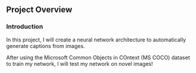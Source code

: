 ## Project Overview

### Introduction
In this project, I will create a neural network architecture to automatically generate captions from images.

After using the Microsoft Common Objects in COntext (MS COCO) dataset to train my network, I will test my network on novel images!


